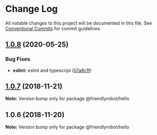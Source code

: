 # Change Log

All notable changes to this project will be documented in this file.
See [Conventional Commits](https://conventionalcommits.org) for commit guidelines.

## [1.0.8](https://github.com/dcai/common-packages/compare/@friendlyrobot/hello@1.0.7...@friendlyrobot/hello@1.0.8) (2020-05-25)


### Bug Fixes

* **eslint:** eslint and typescript ([07a8c1f](https://github.com/dcai/common-packages/commit/07a8c1fb5f8efd25a50739e9bce448ab68a02d56))





## [1.0.7](https://github.com/dcai/common-packages/compare/@friendlyrobot/hello@1.0.6...@friendlyrobot/hello@1.0.7) (2018-11-21)

**Note:** Version bump only for package @friendlyrobot/hello





## 1.0.6 (2018-11-20)

**Note:** Version bump only for package @friendlyrobot/hello
